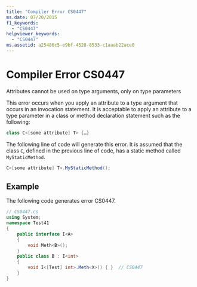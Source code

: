```yaml
---
title: "Compiler Error CS0447"
ms.date: 07/20/2015
f1_keywords: 
  - "CS0447"
helpviewer_keywords: 
  - "CS0447"
ms.assetid: a25486c5-e9bf-4528-8533-c1aaab22ace0
---
```

# Compiler Error CS0447
Attributes cannot be used on type arguments, only on type parameters  
  
 This error occurs when you apply an attribute to a type argument that occurs in an invocation statement. It is acceptable to apply an attribute to a type parameter in a class or method declaration statement such as the following:  
  
```csharp  
class C<[some attribute] T> {…}  
```  
  
 The following line of code will generate this error. It is assumed that the class `C`, defined in the previous line of code, has a static method called `MyStaticMethod`.  
  
```csharp  
C<[some attribute] T>.MyStaticMethod();  
```  
  
## Example  
 The following code generates error CS0447.  
  
```csharp  
// CS0447.cs  
using System;  
namespace Test41  
{  
    public interface I<A>   
    {  
        void Meth<B>();  
    }  
    public class B : I<int>   
    {  
        void I<[Test] int>.Meth<X>() { }  // CS0447  
    }  
}  
```
